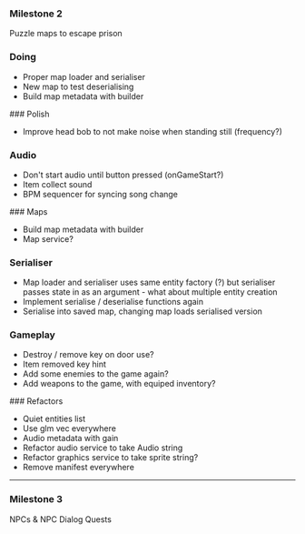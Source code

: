 
### Milestone 2
Puzzle maps to escape prison

### Doing
* Proper map loader and serialiser
* New map to test deserialising
* Build map metadata with builder

### Polish 
* Improve head bob to not make noise when standing still (frequency?)

### Audio
* Don't start audio until button pressed (onGameStart?)
* Item collect sound
* BPM sequencer for syncing song change


### Maps
* Build map metadata with builder
* Map service?

### Serialiser
* Map loader and serialiser uses same entity factory (?) but serialiser passes state in as an argument - what about multiple entity creation
* Implement serialise / deserialise functions again
* Serialise into saved map, changing map loads serialised version

### Gameplay
* Destroy / remove key on door use?
* Item removed key hint
* Add some enemies to the game again?
* Add weapons to the game, with equiped inventory?

### Refactors
* Quiet entities list
* Use glm vec everywhere
* Audio metadata with gain 
* Refactor audio service to take Audio string
* Refactor graphics service to take sprite string?
* Remove manifest everywhere


-------


### Milestone 3 
NPCs & NPC Dialog
Quests


